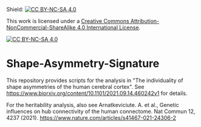 Shield: [![CC BY-NC-SA 4.0][cc-by-nc-sa-shield]][cc-by-nc-sa]

This work is licensed under a
[Creative Commons Attribution-NonCommercial-ShareAlike 4.0 International License][cc-by-nc-sa].

[![CC BY-NC-SA 4.0][cc-by-nc-sa-image]][cc-by-nc-sa]

[cc-by-nc-sa]: http://creativecommons.org/licenses/by-nc-sa/4.0/
[cc-by-nc-sa-image]: https://licensebuttons.net/l/by-nc-sa/4.0/88x31.png
[cc-by-nc-sa-shield]: https://img.shields.io/badge/License-CC%20BY--NC--SA%204.0-lightgrey.svg

# Shape-Asymmetry-Signature
This repository provides scripts for the analysis in "The individuality of shape asymmetries of the human cerebral cortex". 
See https://www.biorxiv.org/content/10.1101/2021.09.14.460242v1 for details.

For the heritability analysis, also see
Arnatkeviciute. A. et al., Genetic influences on hub connectivity of the human connectome. Nat Commun 12, 4237 (2021).
https://www.nature.com/articles/s41467-021-24306-2
